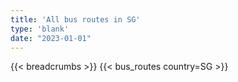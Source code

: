 ```yaml
---
title: 'All bus routes in SG'
type: 'blank'
date: "2023-01-01"
---
```


{{< breadcrumbs >}}
{{< bus_routes country=SG >}}

